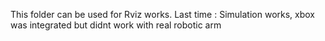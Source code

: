 This folder can be used for Rviz works. 
Last time : Simulation works, xbox was integrated but didnt work with real robotic arm
